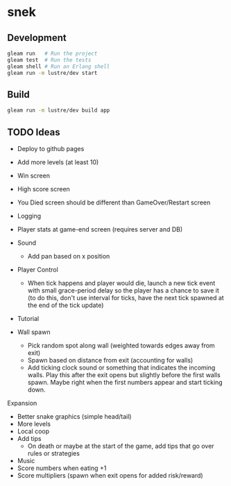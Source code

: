 # snek

## Development

```sh
gleam run   # Run the project
gleam test  # Run the tests
gleam shell # Run an Erlang shell
gleam run -m lustre/dev start
```

## Build

```sh
gleam run -m lustre/dev build app
```

## TODO Ideas

- Deploy to github pages
- Add more levels (at least 10)
- Win screen
- High score screen
- You Died screen should be different than GameOver/Restart screen
- Logging
- Player stats at game-end screen (requires server and DB)

- Sound
  - Add pan based on x position

- Player Control
  - When tick happens and player would die, launch a new tick event with small
    grace-period delay so the player has a chance to save it
    (to do this, don't use interval for ticks, have the next tick spawned at the
     end of the tick update)

- Tutorial

- Wall spawn
  - Pick random spot along wall (weighted towards edges away from exit)
  - Spawn based on distance from exit (accounting for walls)
  - Add ticking clock sound or something that indicates the incoming walls.
    Play this after the exit opens but slightly before the first walls spawn.
    Maybe right when the first numbers appear and start ticking down.

Expansion
- Better snake graphics (simple head/tail)
- More levels
- Local coop
- Add tips
  - On death or maybe at the start of the game, add tips that go over rules or
    strategies
- Music
- Score numbers when eating +1
- Score multipliers (spawn when exit opens for added risk/reward)

